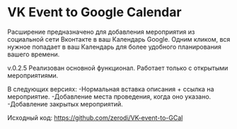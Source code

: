 VK Event to Google Calendar
========================

Расширение предназначено для добавления мероприятия из социальной сети Вконтакте в ваш Календарь Google.
Одним кликом, вся нужное попадает в ваш Календарь для более удобного планирования вашего времени.

v.0.2.5
Реализован основной функционал.
Работает только с открытыми мероприятиями.

В следующих версиях:
-Нормальная вставка описания + ссылка на мероприятие.
-Добавление места проведения, когда оно указано.
-Добавление закрытых мероприятий.

Исходный код: https://github.com/zerodi/VK-event-to-GCal


